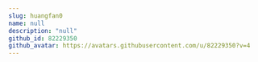 ```yaml
---
slug: huangfan0
name: null
description: "null"
github_id: 82229350
github_avatar: https://avatars.githubusercontent.com/u/82229350?v=4
---
```



